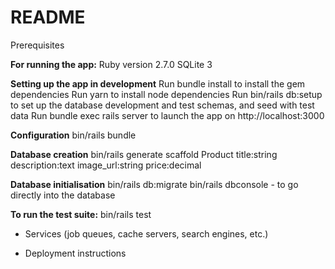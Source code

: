 # README

Prerequisites

**For running the app:**
Ruby version 2.7.0
SQLite 3

**Setting up the app in development**
Run bundle install to install the gem dependencies
Run yarn to install node dependencies
Run bin/rails db:setup to set up the database development and test schemas, and seed with test data
Run bundle exec rails server to launch the app on http://localhost:3000

**Configuration**
bin/rails bundle

**Database creation**
bin/rails generate scaffold Product title:string description:text image_url:string price:decimal

**Database initialisation**
bin/rails db:migrate
bin/rails dbconsole - to go directly into the database

**To run the test suite:**
bin/rails test

* Services (job queues, cache servers, search engines, etc.)

* Deployment instructions
